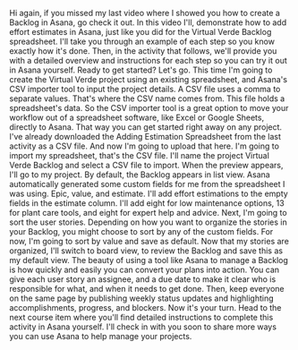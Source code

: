 Hi again, if you missed my last video where I showed you how to create a Backlog
in Asana, go check it out. In this video I'll, demonstrate how to add effort
estimates in Asana, just like you did for the Virtual Verde Backlog spreadsheet.
I'll take you through an example of each step so you know exactly how it's done.
Then, in the activity that follows, we'll provide you with a detailed overview
and instructions for each step so you can try it out in Asana yourself. Ready to
get started? Let's go. This time I'm going to create the Virtual Verde project
using an existing spreadsheet, and Asana's CSV importer tool to input the
project details. A CSV file uses a comma to separate values. That's where the
CSV name comes from. This file holds a spreadsheet's data. So the CSV importer
tool is a great option to move your workflow out of a spreadsheet software, like
Excel or Google Sheets, directly to Asana. That way you can get started right
away on any project. I've already downloaded the Adding Estimation Spreadsheet
from the last activity as a CSV file. And now I'm going to upload that here. I'm
going to import my spreadsheet, that's the CSV file. I'll name the project
Virtual Verde Backlog and select a CSV file to import. When the preview appears,
I'll go to my project. By default, the Backlog appears in list view. Asana
automatically generated some custom fields for me from the spreadsheet I was
using. Epic, value, and estimate. I'll add effort estimations to the empty
fields in the estimate column. I'll add eight for low maintenance options, 13
for plant care tools, and eight for expert help and advice. Next, I'm going to
sort the user stories. Depending on how you want to organize the stories in your
Backlog, you might choose to sort by any of the custom fields. For now, I'm
going to sort by value and save as default. Now that my stories are organized,
I'll switch to board view, to review the Backlog and save this as my default
view. The beauty of using a tool like Asana to manage a Backlog is how quickly
and easily you can convert your plans into action. You can give each user story
an assignee, and a due date to make it clear who is responsible for what, and
when it needs to get done. Then, keep everyone on the same page by publishing
weekly status updates and highlighting accomplishments, progress, and blockers.
Now it's your turn. Head to the next course item where you'll find detailed
instructions to complete this activity in Asana yourself. I'll check in with you
soon to share more ways you can use Asana to help manage your projects.